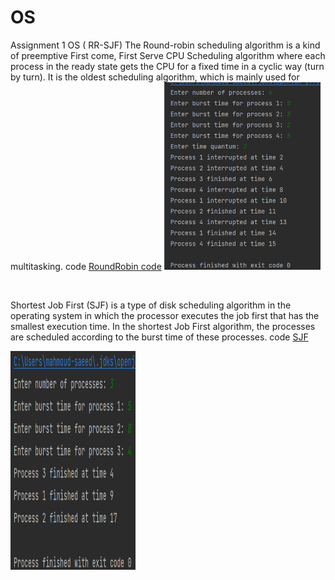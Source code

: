 # OS
Assignment 1 OS ( RR-SJF)
The Round-robin scheduling algorithm is a kind of preemptive First come, First Serve CPU Scheduling algorithm where each process in the ready state gets the CPU for a fixed time in a cyclic way (turn by turn). It is the oldest scheduling algorithm, which is mainly used for multitasking.
code <a href="https://github.com/m12saeed/OS/blob/main/R_R/src/RoundRobin.java">RoundRobin code</a>
<img src="https://github.com/m12saeed/OS/blob/main/Outputs/Round_Robin%20Output.png" height= "300" width="250">

</br>

Shortest Job First (SJF) is a type of disk scheduling algorithm in the operating system in which the processor executes the job first that has the smallest execution time. In the shortest Job First algorithm, the processes are scheduled according to the burst time of these processes.
code <a href="https://github.com/m12saeed/OS/blob/main/SJF/src/SJF/SJF.java"> SJF </a>

<img src="https://github.com/m12saeed/OS/blob/main/Outputs/SJF%20Output.png" height= "350" width="200">
